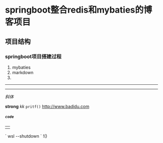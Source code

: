 # springboot整合redis和mybaties的博客项目
## 项目结构
### springboot项目搭建过程
1. mybaties
2. markdown
3. 

***
* * *
*斜体*
<br/>

**strong**
_kk_
 <code>pritf()</code>
 <http://www.badidu.com>
##### `code`
<table>
    <tr>
        <td></td>
    </tr>
</table>
` wsl --shutdown ` 
!()
